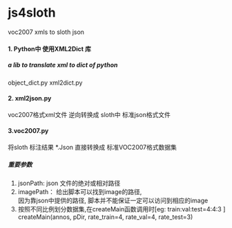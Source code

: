 # js4sloth
voc2007 xmls to sloth json

#### 1. Python中 使用XML2Dict 库
##### a lib to translate xml to dict of python
  object_dict.py xml2dict.py

#### 2. xml2json.py 
voc2007格式xml文件 逆向转换成 sloth中 标准json格式文件

#### 3.voc2007.py
将sloth 标注结果 *.Json 直接转换成 标准VOC2007格式数据集
##### 重要参数
  1. jsonPath: json 文件的绝对或相对路径
  2. imagePath： 给出脚本可以找到image的路径, <br/>
                 因为靠json中提供的路径, 脚本并不能保证一定可以访问到相应的image
  3. 按照不同比例划分数据集,在createMain函数调用时[eg: train:val:test=4:4:3 ]<br/>
     createMain(annos, pDir, rate_train=4, rate_val=4, rate_test=3)
